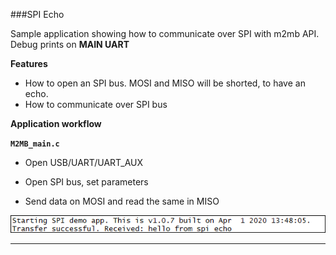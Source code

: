 
###SPI Echo

Sample application showing how to communicate over SPI with m2mb API. Debug prints on **MAIN UART**


**Features**


- How to open an SPI bus. MOSI and MISO will be shorted, to have an echo.
- How to communicate over SPI bus


**Application workflow**

**`M2MB_main.c`**

- Open USB/UART/UART_AUX

- Open SPI bus, set parameters

- Send data on MOSI and read the same in MISO


![](../../pictures/samples/spi_echo_bordered.png)

---------------------

